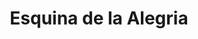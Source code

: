 ---
title: "Esquina de la Alegria"
url: /palmas-del-socorro/esquina-de-la-alegria/
shop: bebidas
---